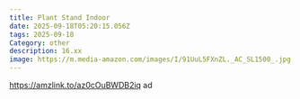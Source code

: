 ```yaml
---
title: Plant Stand Indoor
date: 2025-09-18T05:20:15.056Z
tags: 2025-09-18
Category: other
description: 16.xx
image: https://m.media-amazon.com/images/I/91UuL5FXnZL._AC_SL1500_.jpg
---
```

https://amzlink.to/az0cOuBWDB2iq ad